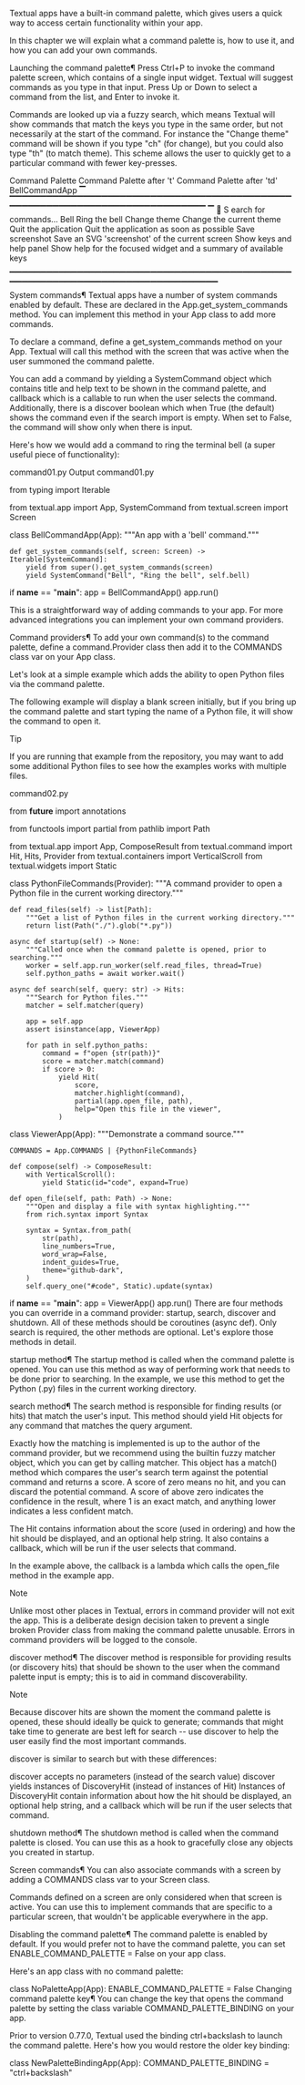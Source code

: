 Textual apps have a built-in command palette, which gives users a quick way to access certain functionality within your app.

In this chapter we will explain what a command palette is, how to use it, and how you can add your own commands.

Launching the command palette¶
Press Ctrl+P to invoke the command palette screen, which contains of a single input widget. Textual will suggest commands as you type in that input. Press Up or Down to select a command from the list, and Enter to invoke it.

Commands are looked up via a fuzzy search, which means Textual will show commands that match the keys you type in the same order, but not necessarily at the start of the command. For instance the "Change theme" command will be shown if you type "ch" (for change), but you could also type "th" (to match theme). This scheme allows the user to quickly get to a particular command with fewer key-presses.


Command Palette
Command Palette after 't'
Command Palette after 'td'
BellCommandApp
▔
▔▔▔▔▔▔▔▔▔▔▔▔▔▔▔▔▔▔▔▔▔▔▔▔▔▔▔▔▔▔▔▔▔▔▔▔▔▔▔▔▔▔▔▔▔▔▔▔▔▔▔▔▔▔▔▔▔▔▔▔▔▔▔▔▔▔▔▔▔▔▔▔▔▔▔▔▔▔
▔
🔎
S
earch for commands…
Bell
Ring the bell
Change theme
Change the current theme
Quit the application
Quit the application as soon as possible
Save screenshot
Save an SVG 'screenshot' of the current screen
Show keys and help panel
Show help for the focused widget and a summary of available keys
▁▁▁▁▁▁▁▁▁▁▁▁▁▁▁▁▁▁▁▁▁▁▁▁▁▁▁▁▁▁▁▁▁▁▁▁▁▁▁▁▁▁▁▁▁▁▁▁▁▁▁▁▁▁▁▁▁▁▁▁▁▁▁▁▁▁▁▁▁▁▁▁▁▁▁▁▁▁▁▁


System commands¶
Textual apps have a number of system commands enabled by default. These are declared in the App.get_system_commands method. You can implement this method in your App class to add more commands.

To declare a command, define a get_system_commands method on your App. Textual will call this method with the screen that was active when the user summoned the command palette.

You can add a command by yielding a SystemCommand object which contains title and help text to be shown in the command palette, and callback which is a callable to run when the user selects the command. Additionally, there is a discover boolean which when True (the default) shows the command even if the search import is empty. When set to False, the command will show only when there is input.

Here's how we would add a command to ring the terminal bell (a super useful piece of functionality):


command01.py
Output
command01.py

from typing import Iterable

from textual.app import App, SystemCommand
from textual.screen import Screen


class BellCommandApp(App):
    """An app with a 'bell' command."""

    def get_system_commands(self, screen: Screen) -> Iterable[SystemCommand]:
        yield from super().get_system_commands(screen)  
        yield SystemCommand("Bell", "Ring the bell", self.bell)  


if __name__ == "__main__":
    app = BellCommandApp()
    app.run()

This is a straightforward way of adding commands to your app. For more advanced integrations you can implement your own command providers.

Command providers¶
To add your own command(s) to the command palette, define a command.Provider class then add it to the COMMANDS class var on your App class.

Let's look at a simple example which adds the ability to open Python files via the command palette.

The following example will display a blank screen initially, but if you bring up the command palette and start typing the name of a Python file, it will show the command to open it.

Tip

If you are running that example from the repository, you may want to add some additional Python files to see how the examples works with multiple files.

command02.py

from __future__ import annotations

from functools import partial
from pathlib import Path

from textual.app import App, ComposeResult
from textual.command import Hit, Hits, Provider
from textual.containers import VerticalScroll
from textual.widgets import Static


class PythonFileCommands(Provider):
    """A command provider to open a Python file in the current working directory."""

    def read_files(self) -> list[Path]:
        """Get a list of Python files in the current working directory."""
        return list(Path("./").glob("*.py"))

    async def startup(self) -> None:  
        """Called once when the command palette is opened, prior to searching."""
        worker = self.app.run_worker(self.read_files, thread=True)
        self.python_paths = await worker.wait()

    async def search(self, query: str) -> Hits:  
        """Search for Python files."""
        matcher = self.matcher(query)  

        app = self.app
        assert isinstance(app, ViewerApp)

        for path in self.python_paths:
            command = f"open {str(path)}"
            score = matcher.match(command)  
            if score > 0:
                yield Hit(
                    score,
                    matcher.highlight(command),  
                    partial(app.open_file, path),
                    help="Open this file in the viewer",
                )


class ViewerApp(App):
    """Demonstrate a command source."""

    COMMANDS = App.COMMANDS | {PythonFileCommands}  

    def compose(self) -> ComposeResult:
        with VerticalScroll():
            yield Static(id="code", expand=True)

    def open_file(self, path: Path) -> None:
        """Open and display a file with syntax highlighting."""
        from rich.syntax import Syntax

        syntax = Syntax.from_path(
            str(path),
            line_numbers=True,
            word_wrap=False,
            indent_guides=True,
            theme="github-dark",
        )
        self.query_one("#code", Static).update(syntax)


if __name__ == "__main__":
    app = ViewerApp()
    app.run()
There are four methods you can override in a command provider: startup, search, discover and shutdown. All of these methods should be coroutines (async def). Only search is required, the other methods are optional. Let's explore those methods in detail.

startup method¶
The startup method is called when the command palette is opened. You can use this method as way of performing work that needs to be done prior to searching. In the example, we use this method to get the Python (.py) files in the current working directory.

search method¶
The search method is responsible for finding results (or hits) that match the user's input. This method should yield Hit objects for any command that matches the query argument.

Exactly how the matching is implemented is up to the author of the command provider, but we recommend using the builtin fuzzy matcher object, which you can get by calling matcher. This object has a match() method which compares the user's search term against the potential command and returns a score. A score of zero means no hit, and you can discard the potential command. A score of above zero indicates the confidence in the result, where 1 is an exact match, and anything lower indicates a less confident match.

The Hit contains information about the score (used in ordering) and how the hit should be displayed, and an optional help string. It also contains a callback, which will be run if the user selects that command.

In the example above, the callback is a lambda which calls the open_file method in the example app.

Note

Unlike most other places in Textual, errors in command provider will not exit the app. This is a deliberate design decision taken to prevent a single broken Provider class from making the command palette unusable. Errors in command providers will be logged to the console.

discover method¶
The discover method is responsible for providing results (or discovery hits) that should be shown to the user when the command palette input is empty; this is to aid in command discoverability.

Note

Because discover hits are shown the moment the command palette is opened, these should ideally be quick to generate; commands that might take time to generate are best left for search -- use discover to help the user easily find the most important commands.

discover is similar to search but with these differences:

discover accepts no parameters (instead of the search value)
discover yields instances of DiscoveryHit (instead of instances of Hit)
Instances of DiscoveryHit contain information about how the hit should be displayed, an optional help string, and a callback which will be run if the user selects that command.

shutdown method¶
The shutdown method is called when the command palette is closed. You can use this as a hook to gracefully close any objects you created in startup.

Screen commands¶
You can also associate commands with a screen by adding a COMMANDS class var to your Screen class.

Commands defined on a screen are only considered when that screen is active. You can use this to implement commands that are specific to a particular screen, that wouldn't be applicable everywhere in the app.

Disabling the command palette¶
The command palette is enabled by default. If you would prefer not to have the command palette, you can set ENABLE_COMMAND_PALETTE = False on your app class.

Here's an app class with no command palette:


class NoPaletteApp(App):
    ENABLE_COMMAND_PALETTE = False
Changing command palette key¶
You can change the key that opens the command palette by setting the class variable COMMAND_PALETTE_BINDING on your app.

Prior to version 0.77.0, Textual used the binding ctrl+backslash to launch the command palette. Here's how you would restore the older key binding:


class NewPaletteBindingApp(App):
    COMMAND_PALETTE_BINDING = "ctrl+backslash"
